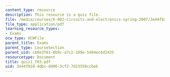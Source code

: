 ```yaml
---
content_type: resource
description: This resource is a quiz file.
file: /media/courses/6-002-circuits-and-electronics-spring-2007/3e44f02d4dbcd4063cf27d23558ccbeb_quiz1_f03.pdf
file_type: application/pdf
learning_resource_types:
- Exams
ocw_type: OCWFile
parent_title: Exams
parent_type: CourseSection
parent_uid: cb0e3f61-8b9c-a7c2-109e-5404ec6d2435
resourcetype: Document
title: quiz1_f03.pdf
uid: 3e44f02d-4dbc-d406-3cf2-7d23558ccbeb
---
```


